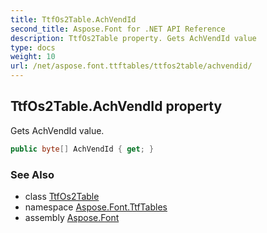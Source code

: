 ```yaml
---
title: TtfOs2Table.AchVendId
second_title: Aspose.Font for .NET API Reference
description: TtfOs2Table property. Gets AchVendId value
type: docs
weight: 10
url: /net/aspose.font.ttftables/ttfos2table/achvendid/
---
```

## TtfOs2Table.AchVendId property

Gets AchVendId value.

```csharp
public byte[] AchVendId { get; }
```

### See Also

* class [TtfOs2Table](../)
* namespace [Aspose.Font.TtfTables](../../../aspose.font.ttftables/)
* assembly [Aspose.Font](../../../)


